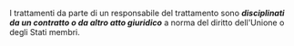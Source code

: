 I trattamenti da parte di un responsabile del trattamento sono **_disciplinati da un contratto o da altro atto giuridico_** a norma del diritto dell'Unione o degli Stati membri.